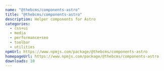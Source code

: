 ```yaml
---
name: "@thebcms/components-astro"
title: "@thebcms/components-astro"
description: Helper components for Astro
categories:
  - css+ui
  - media
  - performance+seo
  - toolbar
  - utilities
npmUrl: https://www.npmjs.com/package/@thebcms/components-astro
homepageUrl: https://www.npmjs.com/package/@thebcms/components-astro
downloads: 10
---
```

